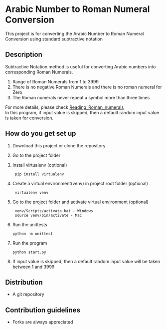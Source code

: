 # Arabic Number to Roman Numeral Conversion #
This project is for converting the
Arabic Number to Roman Numeral Conversion
using standard subtractive notation

## Description ##
Subtractive Notation method is useful for converting Arabic numbers into corresponding Roman Numerals.
   1. Range of Roman Numerals from 1 to 3999
   2. There is no negative Roman Numerals and there is no roman numeral for Zero
   3. The Roman numerals never repeat a symbol more than three times
         
 For more details, please check [Reading_Roman_numerals](http://en.wikipedia.org/wiki/Roman_numerals#Reading_Roman_numerals.)      
 In this program, if input value is skipped, then a default random input value is taken for conversion.
      
## How do you get set up ##
1. Download this project or clone the repository 
2. Go to the project folder
3. Install virtualenv (optional)
        
        pip install virtualenv
5. Create a virtual environment(venv) in project root folder (optional)

        virtualenv venv
5. Go to the project folder and activate virtual environment (optional)

        venv/Scripts/activate.bat - Windows 
        source venv/bin/activate - Mac 
6. Run the unittests

       python -m unittest   
7. Run the program

       python start.py
8. If input value is skipped, then a default random input value will be taken between 1 and 3999

## Distribution ##
- A git repository

## Contribution guidelines ##
- Forks are always appreciated
